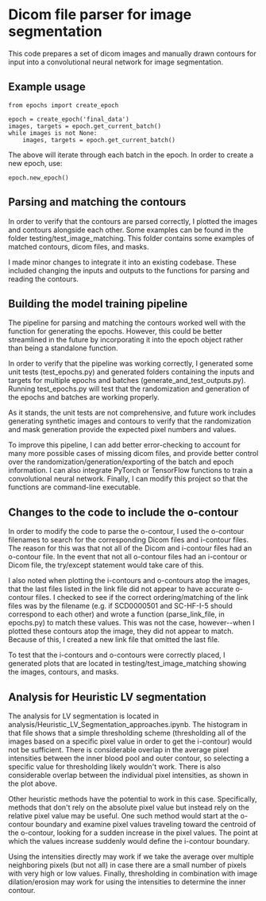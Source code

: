 # Dicom file parser for image segmentation

This code prepares a set of dicom images and manually drawn contours for input into a convolutional neural network for image segmentation.

## Example usage

```
from epochs import create_epoch

epoch = create_epoch('final_data')
images, targets = epoch.get_current_batch()
while images is not None:
    images, targets = epoch.get_current_batch()
```

The above will iterate through each batch in the epoch. In order to create a new epoch, use:

```
epoch.new_epoch()
```

## Parsing and matching the contours

In order to verify that the contours are parsed correctly, I plotted the images and contours alongside each other. Some examples can be found in the folder testing/test_image_matching. This folder contains some examples of matched contours, dicom files, and masks.

I made minor changes to integrate it into an existing codebase. These included changing the inputs and outputs to the functions for parsing and reading the contours.

## Building the model training pipeline

The pipeline for parsing and matching the contours worked well with the function for generating the epochs. However, this could be better streamlined in the future by incorporating it into the epoch object rather than being a standalone function.

In order to verify that the pipeline was working correctly, I generated some unit tests (test_epochs.py) and generated folders containing the inputs and targets for multiple epochs and batches (generate_and_test_outputs.py). Running test_epochs.py will test that the randomization and generation of the epochs and batches are working properly.

As it stands, the unit tests are not comprehensive, and future work includes generating synthetic images and contours to verify that the randomization and mask generation provide the expected pixel numbers and values.

To improve this pipeline, I can add better error-checking to account for many more possible cases of missing dicom files, and provide better control over the randomization/generation/exporting of the batch and epoch information. I can also integrate PyTorch or TensorFlow functions to train a convolutional neural network. Finally, I can modify this project so that the functions are command-line executable.

## Changes to the code to include the o-contour

In order to modify the code to parse the o-contour, I used the o-contour filenames to search for the corresponding Dicom files and i-contour files. The reason for this was that not all of the Dicom and i-contour files had an o-contour file. In the event that not all o-contour files had an i-contour or Dicom file, the try/except statement would take care of this.

I also noted when plotting the i-contours and o-contours atop the images, that the last files listed in the link file did not appear to have accurate o-contour files. I checked to see if the correct ordering/matching of the link files was by the filename (e.g. if SCD0000501 and SC-HF-I-5 should correspond to each other) and wrote a function (parse_link_file, in epochs.py) to match these values. This was not the case, however--when I plotted these contours atop the image, they did not appear to match. Because of this, I created a new link file that omitted the last file.

To test that the i-contours and o-contours were correctly placed, I generated plots that are located in testing/test_image_matching showing the images, contours, and masks.

## Analysis for Heuristic LV segmentation

The analysis for LV segmentation is located in analysis/Heuristic_LV_Segmentation_approaches.ipynb. The histogram in that file shows that a simple thresholding scheme (thresholding all of the images based on a specific pixel value in order to get the i-contour) would not be sufficient. There is considerable overlap in the average pixel intensities between the inner blood pool and outer contour, so selecting a specific value for thresholding likely wouldn't work. There is also considerable overlap between the individual pixel intensities, as shown in the plot above.

Other heuristic methods have the potential to work in this case. Specifically, methods that don't rely on the absolute pixel value but instead rely on the relative pixel value may be useful. One such method would start at the o-contour boundary and examine pixel values traveling toward the centroid of the o-contour, looking for a sudden increase in the pixel values. The point at which the values increase suddenly would define the i-contour boundary.

Using the intensities directly may work if we take the average over multiple neighboring pixels (but not all) in case there are a small number of pixels with very high or low values. Finally, thresholding in combination with image dilation/erosion may work for using the intensities to determine the inner contour.

